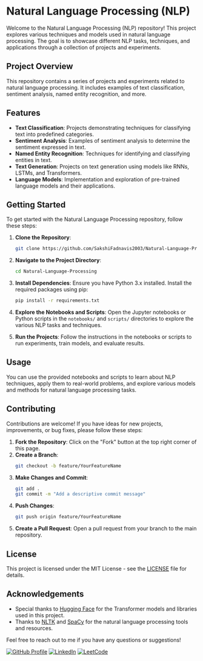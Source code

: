 # Natural Language Processing (NLP)

Welcome to the Natural Language Processing (NLP) repository! This project explores various techniques and models used in natural language processing. The goal is to showcase different NLP tasks, techniques, and applications through a collection of projects and experiments.

## Project Overview

This repository contains a series of projects and experiments related to natural language processing. It includes examples of text classification, sentiment analysis, named entity recognition, and more.

## Features

- **Text Classification**: Projects demonstrating techniques for classifying text into predefined categories.
- **Sentiment Analysis**: Examples of sentiment analysis to determine the sentiment expressed in text.
- **Named Entity Recognition**: Techniques for identifying and classifying entities in text.
- **Text Generation**: Projects on text generation using models like RNNs, LSTMs, and Transformers.
- **Language Models**: Implementation and exploration of pre-trained language models and their applications.

## Getting Started

To get started with the Natural Language Processing repository, follow these steps:

1. **Clone the Repository**:
   ```bash
   git clone https://github.com/SakshiFadnavis2003/Natural-Language-Processing.git
   ```

2. **Navigate to the Project Directory**:
   ```bash
   cd Natural-Language-Processing
   ```

3. **Install Dependencies**:
   Ensure you have Python 3.x installed. Install the required packages using pip:
   ```bash
   pip install -r requirements.txt
   ```

4. **Explore the Notebooks and Scripts**:
   Open the Jupyter notebooks or Python scripts in the `notebooks/` and `scripts/` directories to explore the various NLP tasks and techniques.

5. **Run the Projects**:
   Follow the instructions in the notebooks or scripts to run experiments, train models, and evaluate results.

## Usage

You can use the provided notebooks and scripts to learn about NLP techniques, apply them to real-world problems, and explore various models and methods for natural language processing tasks.

## Contributing

Contributions are welcome! If you have ideas for new projects, improvements, or bug fixes, please follow these steps:

1. **Fork the Repository**: Click on the "Fork" button at the top right corner of this page.
2. **Create a Branch**:
   ```bash
   git checkout -b feature/YourFeatureName
   ```
3. **Make Changes and Commit**:
   ```bash
   git add .
   git commit -m "Add a descriptive commit message"
   ```
4. **Push Changes**:
   ```bash
   git push origin feature/YourFeatureName
   ```
5. **Create a Pull Request**: Open a pull request from your branch to the main repository.

## License

This project is licensed under the MIT License - see the [LICENSE](LICENSE) file for details.

## Acknowledgements

- Special thanks to [Hugging Face](https://huggingface.co/) for the Transformer models and libraries used in this project.
- Thanks to [NLTK](https://www.nltk.org/) and [SpaCy](https://spacy.io/) for the natural language processing tools and resources.

Feel free to reach out to me if you have any questions or suggestions!

[![GitHub Profile](https://img.shields.io/badge/Profile-Sakshi%20Fadnavis-blue?logo=github&style=flat-square)](https://github.com/SakshiFadnavis2003)
[![LinkedIn](https://img.shields.io/badge/LinkedIn-Sakshi%20Fadnavis-blue?logo=linkedin&style=flat-square)](https://www.linkedin.com/in/sakshi-fadnavis-3023a9240/)
[![LeetCode](https://img.shields.io/badge/LeetCode-Sakshi%20Fadnavis-orange?logo=leetcode&style=flat-square)](https://leetcode.com/u/fadnavis_sakshi/)
